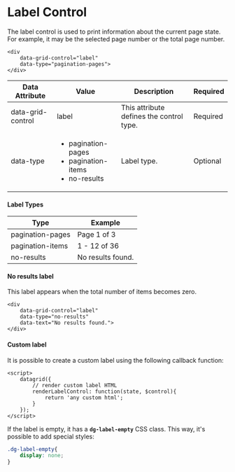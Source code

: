 # Label Control

The label control is used to print information about the current page state. For example, it may be the selected page number or the total page number.

```markup
<div 
    data-grid-control="label" 
    data-type="pagination-pages">
</div>
```

| Data Attribute    | Value                                                                          | Description                              | Required |
| ----------------- | ------------------------------------------------------------------------------ | ---------------------------------------- | -------- |
| data-grid-control | label                                                                          | This attribute defines the control type. | Required |
| data-type         | <ul><li>pagination-pages</li><li>pagination-items</li><li>no-results</li></ul> | Label type.                              | Optional |

#### Label Types

| Type             | Example           |
| ---------------- | ----------------- |
| pagination-pages | Page 1 of 3       |
| pagination-items | 1 - 12 of 36      |
| no-results       | No results found. |

#### No results label

This label appears when the total number of items becomes zero.

```markup
<div 
    data-grid-control="label" 
    data-type="no-results" 
    data-text="No results found.">
</div>
```

#### Custom label

It is possible to create a custom label using the following callback function:

```markup
<script>
    datagrid({
        // render custom label HTML
        renderLabelControl: function(state, $control){
            return 'any custom html';
        }
    });
</script>
```

If the label is empty, it has a **`dg-label-empty`** CSS class. This way, it's possible to add special styles:

```css
.dg-label-empty{
    display: none;
}
```

